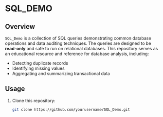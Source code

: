 # SQL_DEMO

## Overview
`SQL_Demo` is a collection of SQL queries demonstrating common database operations and data auditing techniques. The queries are designed to be **read-only** and safe to run on relational databases. This repository serves as an educational resource and reference for database analysis, including:  

- Detecting duplicate records  
- Identifying missing values  
- Aggregating and summarizing transactional data

## Usage
1. Clone this repository:  
   ```bash
   git clone https://github.com/yourusername/SQL_Demo.git
